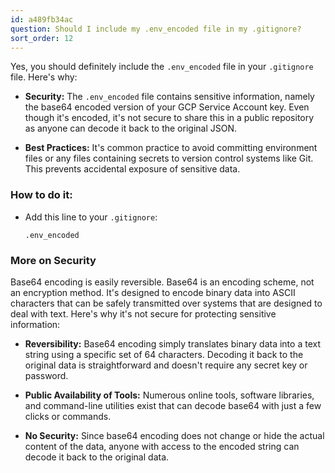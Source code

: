 ```yaml
---
id: a489fb34ac
question: Should I include my .env_encoded file in my .gitignore?
sort_order: 12
---
```


Yes, you should definitely include the `.env_encoded` file in your `.gitignore` file. Here's why:

- **Security:** The `.env_encoded` file contains sensitive information, namely the base64 encoded version of your GCP Service Account key. Even though it's encoded, it's not secure to share this in a public repository as anyone can decode it back to the original JSON.

- **Best Practices:** It's common practice to avoid committing environment files or any files containing secrets to version control systems like Git. This prevents accidental exposure of sensitive data.

### How to do it:

- Add this line to your `.gitignore`:

  ```
  .env_encoded
  ```

### More on Security

Base64 encoding is easily reversible. Base64 is an encoding scheme, not an encryption method. It's designed to encode binary data into ASCII characters that can be safely transmitted over systems that are designed to deal with text. Here's why it's not secure for protecting sensitive information:

- **Reversibility:** Base64 encoding simply translates binary data into a text string using a specific set of 64 characters. Decoding it back to the original data is straightforward and doesn't require any secret key or password.

- **Public Availability of Tools:** Numerous online tools, software libraries, and command-line utilities exist that can decode base64 with just a few clicks or commands.

- **No Security:** Since base64 encoding does not change or hide the actual content of the data, anyone with access to the encoded string can decode it back to the original data.